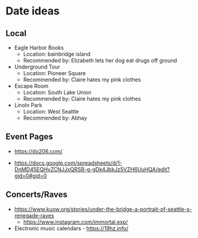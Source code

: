 # Date ideas


## Local 

- Eagle Harbor Books
    - Location: bainbridge island
    - Recommended by: Elizabeth lets her dog eat drugs off ground
- Underground Tour
    - Location: Pioneer Square
    - Recommended by: Claire hates my pink clothes
- Escape Room
    - Location: South Lake Union
    - Recommended by: Claire hates my pink clothes
- Linoln Park
    - Location: West Seattle
    - Recommended by: Abhay

## Event Pages

- https://do206.com/

- https://docs.google.com/spreadsheets/d/1-DnMD45EQHvZCNJJxQRSB-g-gDk4JbkJz5VZH6UuHQA/edit?gid=0#gid=0

## Concerts/Raves

- https://www.kuow.org/stories/under-the-bridge-a-portrait-of-seattle-s-renegade-raves
    - https://www.instagram.com/immortal.exp/
- Electronic music calendars - https://19hz.info/
